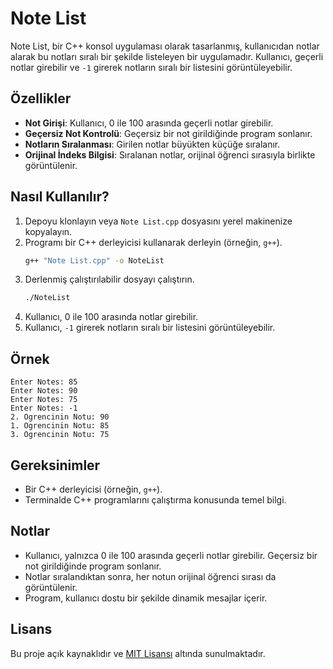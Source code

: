 # Note List

Note List, bir C++ konsol uygulaması olarak tasarlanmış, kullanıcıdan notlar alarak bu notları sıralı bir şekilde listeleyen bir uygulamadır. Kullanıcı, geçerli notlar girebilir ve `-1` girerek notların sıralı bir listesini görüntüleyebilir.

## Özellikler

- **Not Girişi**: Kullanıcı, 0 ile 100 arasında geçerli notlar girebilir.
- **Geçersiz Not Kontrolü**: Geçersiz bir not girildiğinde program sonlanır.
- **Notların Sıralanması**: Girilen notlar büyükten küçüğe sıralanır.
- **Orijinal İndeks Bilgisi**: Sıralanan notlar, orijinal öğrenci sırasıyla birlikte görüntülenir.

## Nasıl Kullanılır?

1. Depoyu klonlayın veya `Note List.cpp` dosyasını yerel makinenize kopyalayın.
2. Programı bir C++ derleyicisi kullanarak derleyin (örneğin, `g++`).
   ```bash
   g++ "Note List.cpp" -o NoteList
   ```
3. Derlenmiş çalıştırılabilir dosyayı çalıştırın.
   ```bash
   ./NoteList
   ```
4. Kullanıcı, 0 ile 100 arasında notlar girebilir.
5. Kullanıcı, `-1` girerek notların sıralı bir listesini görüntüleyebilir.

## Örnek

```plaintext
Enter Notes: 85
Enter Notes: 90
Enter Notes: 75
Enter Notes: -1
2. Ogrencinin Notu: 90
1. Ogrencinin Notu: 85
3. Ogrencinin Notu: 75
```

## Gereksinimler

- Bir C++ derleyicisi (örneğin, `g++`).
- Terminalde C++ programlarını çalıştırma konusunda temel bilgi.

## Notlar

- Kullanıcı, yalnızca 0 ile 100 arasında geçerli notlar girebilir. Geçersiz bir not girildiğinde program sonlanır.
- Notlar sıralandıktan sonra, her notun orijinal öğrenci sırası da görüntülenir.
- Program, kullanıcı dostu bir şekilde dinamik mesajlar içerir.

## Lisans

Bu proje açık kaynaklıdır ve [MIT Lisansı](https://opensource.org/licenses/MIT) altında sunulmaktadır.
